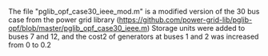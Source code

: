 The file "pglib_opf_case30_ieee_mod.m" is a modified version of the 30 bus case from the power grid library (https://github.com/power-grid-lib/pglib-opf/blob/master/pglib_opf_case30_ieee.m)
Storage units were added to buses 7 and 12, and the cost2 of generators at buses 1 and 2 was increased from 0 to 0.2
